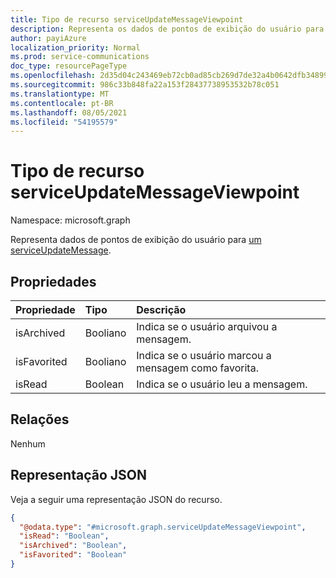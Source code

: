 ```yaml
---
title: Tipo de recurso serviceUpdateMessageViewpoint
description: Representa os dados de pontos de exibição do usuário para um serviceUpdateMessage."
author: payiAzure
localization_priority: Normal
ms.prod: service-communications
doc_type: resourcePageType
ms.openlocfilehash: 2d35d04c243469eb72cb0ad85cb269d7de32a4b0642dfb3489963f6f2a294813
ms.sourcegitcommit: 986c33b848fa22a153f28437738953532b78c051
ms.translationtype: MT
ms.contentlocale: pt-BR
ms.lasthandoff: 08/05/2021
ms.locfileid: "54195579"
---
```

# <a name="serviceupdatemessageviewpoint-resource-type"></a>Tipo de recurso serviceUpdateMessageViewpoint

Namespace: microsoft.graph

Representa dados de pontos de exibição do usuário para [um serviceUpdateMessage](../resources/serviceupdatemessage.md).

## <a name="properties"></a>Propriedades
|Propriedade|Tipo|Descrição|
|:---|:---|:---|
|isArchived|Booliano|Indica se o usuário arquivou a mensagem.|
|isFavorited|Booliano|Indica se o usuário marcou a mensagem como favorita.|
|isRead|Boolean|Indica se o usuário leu a mensagem.|

## <a name="relationships"></a>Relações
Nenhum

## <a name="json-representation"></a>Representação JSON
Veja a seguir uma representação JSON do recurso.
<!-- {
  "blockType": "resource",
  "@odata.type": "microsoft.graph.serviceUpdateMessageViewpoint"
}
-->
``` json
{
  "@odata.type": "#microsoft.graph.serviceUpdateMessageViewpoint",
  "isRead": "Boolean",
  "isArchived": "Boolean",
  "isFavorited": "Boolean"
}
```